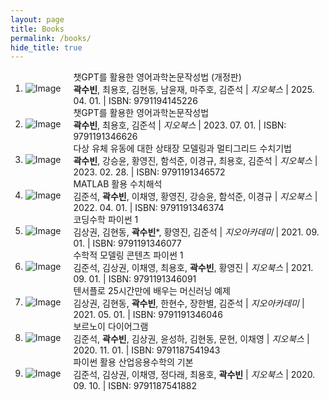```yaml
---
layout: page
title: Books
permalink: /books/
hide_title: true
---
```


<ol>
<!-- <li style="display: flex; align-items: center;"> -->
<li>
<div style="display: flex; align-items: center;">
  <div>
    <img src="../images/ISBN_9791194145226.jpg" alt="Image" class="book-cover">
  </div>
  <div style="flex: 1; padding-left: 20px;">
  챗GPT를 활용한 영어과학논문작성법 (개정판)<br>
  <b>곽수빈</b>, 최용호, 김현동, 남윤재, 마주호, 김준석 | <em>지오북스</em> | 2025. 04. 01. | ISBN: 9791194145226
  </div>
</div>
</li>

<li>
<div style="display: flex; align-items: center;">
  <div>
    <img src="../images/ISBN_9791191346626.jpg" alt="Image" class="book-cover">
  </div>
  <div style="flex: 1; padding-left: 20px;">
  챗GPT를 활용한 영어과학논문작성법<br>
  <b>곽수빈</b>, 최용호, 김준석 | <em>지오북스</em> | 2023. 07. 01. | ISBN: 9791191346626
  </div>
</div>
</li>

<li>
<div style="display: flex; align-items: center;">
  <div>
    <img src="../images/9791191346572.jpg" alt="Image" class="book-cover">
  </div>
  <div style="flex: 1; padding-left: 20px;">
  다상 유체 유동에 대한 상태장 모델링과 멀티그리드 수치기법<br>
  <b>곽수빈</b>, 강승윤, 황영진, 함석준, 이경규, 최용호, 김준석 | <em>지오북스</em> |  2023. 02. 28. | ISBN: 9791191346572
  </div>
</div>
</li>

<li>
<div style="display: flex; align-items: center;">
  <div>
    <img src="../images/9791191346374.jpg" alt="Image" class="book-cover">
  </div>
  <div style="flex: 1; padding-left: 20px;">
  MATLAB 활용 수치해석<br>
  김준석, <b>곽수빈</b>, 이채영, 황영진, 강승윤, 함석준, 이경규 | <em>지오북스</em> | 2022. 04. 01. | ISBN: 	9791191346374
  </div>
</div>
</li>

<li>
<div style="display: flex; align-items: center;">
  <div>
    <img src="../images/9791191346077.jpg" alt="Image" class="book-cover">
  </div>
  <div style="flex: 1; padding-left: 20px;">
  코딩수학 파이썬 1<br>
  김상권, 김현동, <b>곽수빈</b>*, 황영진, 김준석 | <em>지오아카데미</em> | 2021. 09. 01. | ISBN: 9791191346077
  </div>
</div>
</li>

<li>
<div style="display: flex; align-items: center;">
  <div>
    <img src="../images/9791191346091.jpg" alt="Image" class="book-cover">
  </div>
  <div style="flex: 1; padding-left: 20px;">
  수학적 모델링 콘텐츠 파이썬 1<br>
  김준석, 김상권, 이채영, 최용호, <b>곽수빈</b>, 황영진 | <em>지오북스</em> | 2021. 09. 01. | ISBN: 9791191346091
  </div>
</div>
</li>

<li>
<div style="display: flex; align-items: center;">
  <div>
    <img src="../images/9791191346046.jpg" alt="Image" class="book-cover">
  </div>
  <div style="flex: 1; padding-left: 20px;">
  텐서플로 25시간만에 배우는 머신러닝 예제<br>
  김상권, 김현동, <b>곽수빈</b>, 한현수, 장한별, 김준석 | <em>지오아카데미</em> | 2021. 05. 01. | ISBN: 9791191346046
  </div>
</div>
</li>
<li>
<div style="display: flex; align-items: center;">
  <div>
    <img src="../images/9791187541943.jpg" alt="Image" class="book-cover">
  </div>
  <div style="flex: 1; padding-left: 20px;">
  보르노이 다이어그램<br>
  김준석, <b>곽수빈</b>, 김상권, 윤성하, 김현동, 문현, 이채영 | <em>지오북스</em> | 2020. 11. 01. | ISBN: 9791187541943
  </div>
</div>
</li>
<li>
<div style="display: flex; align-items: center;">
  <div>
    <img src="../images/9791187541882.jpg" alt="Image" class="book-cover">
  </div>
  <div style="flex: 1; padding-left: 20px;">
  파이썬 활용 산업응용수학의 기본<br>
  김준석, 김상권, 이채영, 정다래, 최용호, <b>곽수빈</b> | <em>지오북스</em> | 2020. 09. 10. | ISBN: 9791187541882
  </div>
</div>
</li>
</ol>